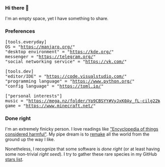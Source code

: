 ### Hi there 👋
I'm an empty space, yet I have something to share.

### Preferences
<pre>
[tools.everyday]
OS = "<a href="https://manjaro.org/">https://manjaro.org/</a>"
"desktop environment" = "<a href="https://kde.org/">https://kde.org/</a>"
messenger = "<a href="https://telegram.org/">https://telegram.org/</a>"
"social networking service" = "<a href="https://vk.com/">https://vk.com/</a>"

[tools.dev]
"editor/IDE" = "<a href="https://code.visualstudio.com/">https://code.visualstudio.com/</a>"
"programming language" = "<a href="https://www.python.org/">https://www.python.org/</a>"
"config language" = "<a href="https://toml.io/">https://toml.io/</a>"
 
["personal interests"]
music = "<a href="https://mega.nz/folder/Yp9CBSYY#VyJxK0Ay_fL-cilg22WXiA">https://mega.nz/folder/Yp9CBSYY#VyJxK0Ay_fL-cilg22WXiA</a>"
game = "<a href="https://www.minecraft.net/">https://www.minecraft.net/</a>"
</pre>

### Done right
I'm an extremely finicky person.
I love readings like ["Encyclopedia of things considered harmful"](http://harmful.cat-v.org/).
My pipe dream is to [remake](https://github.com/snowwm/snowwm/tree/main/sweps) all the world from the ground up the way I like.

Nonetheless, I recognize that some software is *done right* (or at least having some non-trivial *right seed*).
I try to gather these rare species in my GitHub [stars list](https://github.com/snowwm?tab=stars).
